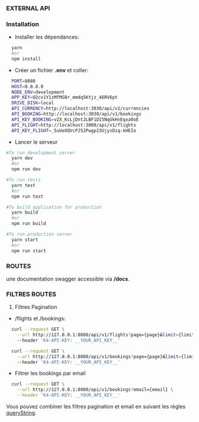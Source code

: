 ### EXTERNAL API

### Installation

- Installer les dépendances:

```bash
  yarn
  #or
  npm install
```

- Créer un fichier **.env** et coller:

```sh
  PORT=8080
  HOST=0.0.0.0
  NODE_ENV=development
  APP_KEY=O2cv1Y1zMfMSBr_mmdq5Ktjz_46RV6pt
  DRIVE_DISK=local
  API_CURRENCY=http://localhost:3030/api/v1/currencies
  API_BOOKING=http://localhost:3030/api/v1/bookings
  API_KEY_BOOKING=vZX_KcLjDnt2LBF1DI5NqGkHnEqxa0oE
  API_FLIGHT=http://localhost:3000/api/v1/flights
  API_KEY_FLIGHT=_5uUeOQVcPJ52Pwgp23UjyzDiq-kHEIo

```

- Lancer le serveur

```bash
#To run development server
  yarn dev
  #or
  npm run dev

#To run tests
  yarn test
  #or
  npm run test

#To build application for production
  yarn build
  #or
  npm run build

#To run production server
  yarn start
  #or
  npm run start
```

### ROUTES

une documentation swagger accessible via **/docs**.

### FILTRES ROUTES

1. Filtres Pagination

- /flights et /bookings:

```sh
  curl --request GET \
    --url http://127.0.0.1:8080/api/v1/flights?page={page}&limit={limit} \
    --header 'K4-API-KEY: __YOUR_API_KEY__'

  curl --request GET \
    --url http://127.0.0.1:8080/api/v1/bookings?page={page}&limit={limit} \
    --header 'K4-API-KEY: __YOUR_API_KEY__'
```

- Filtrer les bookings par email

```sh
  curl --request GET \
    --url http://127.0.0.1:8080/api/v1/bookings?email={email} \
    --header 'K4-API-KEY: __YOUR_API_KEY__'
```

Vous pouvez combiner les filtres pagination et email en suivant les règles [queryString](https://en.wikipedia.org/wiki/Query_string).
